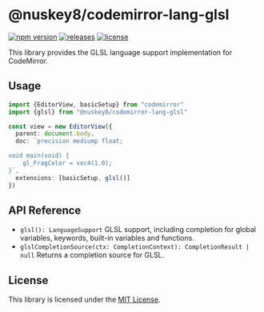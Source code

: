 # @nuskey8/codemirror-lang-glsl

[![npm version](https://badge.fury.io/js/@nuskey8%2Fcodemirror-lang-glsl.svg)](https://badge.fury.io/js/@nuskey8%2Fcodemirror-lang-glsl)
[![releases](https://img.shields.io/github/release/nuskey8/codemirror-lang-glsl.svg)](https://github.com/nuskey8/codemirror-lang-glsl/releases)
[![license](https://img.shields.io/badge/LICENSE-MIT-green.svg)](LICENSE)

This library provides the GLSL language support implementation for CodeMirror.

## Usage

```ts
import {EditorView, basicSetup} from "codemirror"
import {glsl} from "@nuskey8/codemirror-lang-glsl"

const view = new EditorView({
  parent: document.body,
  doc: `precision mediump float;

void main(void) {
	gl_FragColor = vec4(1.0);
}`,
  extensions: [basicSetup, glsl()]
})
```

## API Reference

* `glsl(): LanguageSupport` 
    GLSL support, including completion for global variables, keywords, built-in variables and functions.
* `glslCompletionSource(ctx: CompletionContext): CompletionResult | null`
    Returns a completion source for GLSL.

## License

This library is licensed under the [MIT License](./LICENSE).





